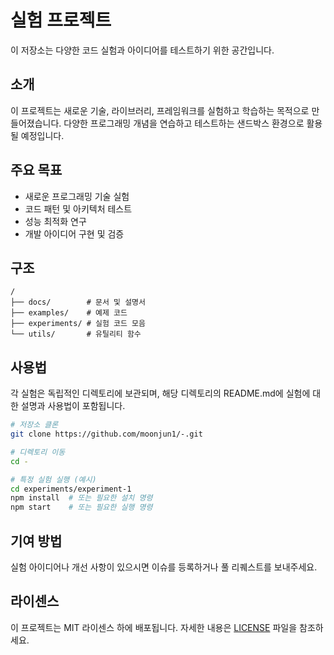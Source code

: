 # 실험 프로젝트

이 저장소는 다양한 코드 실험과 아이디어를 테스트하기 위한 공간입니다.

## 소개

이 프로젝트는 새로운 기술, 라이브러리, 프레임워크를 실험하고 학습하는 목적으로 만들어졌습니다. 다양한 프로그래밍 개념을 연습하고 테스트하는 샌드박스 환경으로 활용될 예정입니다.

## 주요 목표

- 새로운 프로그래밍 기술 실험
- 코드 패턴 및 아키텍처 테스트
- 성능 최적화 연구
- 개발 아이디어 구현 및 검증

## 구조

```
/
├── docs/        # 문서 및 설명서
├── examples/    # 예제 코드
├── experiments/ # 실험 코드 모음
└── utils/       # 유틸리티 함수
```

## 사용법

각 실험은 독립적인 디렉토리에 보관되며, 해당 디렉토리의 README.md에 실험에 대한 설명과 사용법이 포함됩니다.

```bash
# 저장소 클론
git clone https://github.com/moonjun1/-.git

# 디렉토리 이동
cd -

# 특정 실험 실행 (예시)
cd experiments/experiment-1
npm install  # 또는 필요한 설치 명령
npm start    # 또는 필요한 실행 명령
```

## 기여 방법

실험 아이디어나 개선 사항이 있으시면 이슈를 등록하거나 풀 리퀘스트를 보내주세요.

## 라이센스

이 프로젝트는 MIT 라이센스 하에 배포됩니다. 자세한 내용은 [LICENSE](LICENSE) 파일을 참조하세요.
